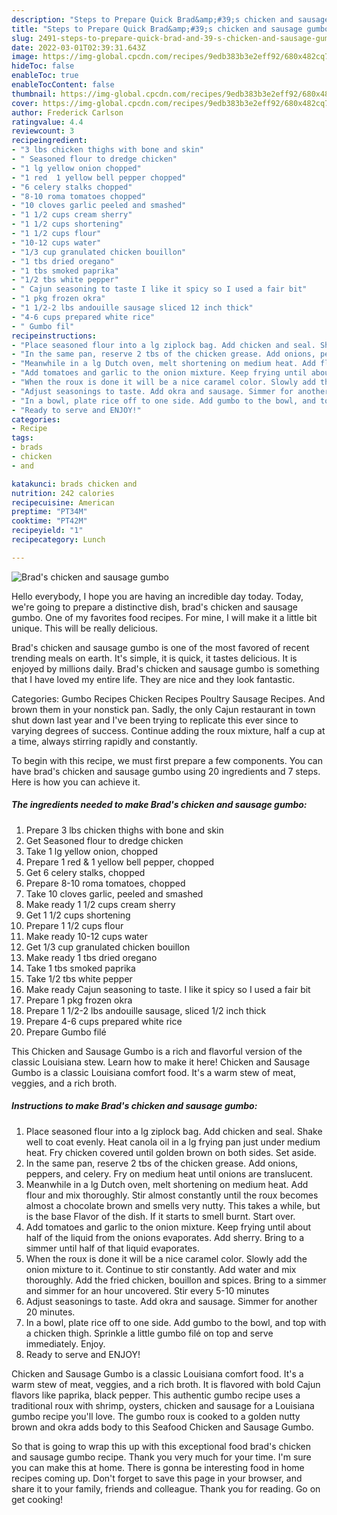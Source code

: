 ```yaml
---
description: "Steps to Prepare Quick Brad&amp;#39;s chicken and sausage gumbo"
title: "Steps to Prepare Quick Brad&amp;#39;s chicken and sausage gumbo"
slug: 2491-steps-to-prepare-quick-brad-and-39-s-chicken-and-sausage-gumbo
date: 2022-03-01T02:39:31.643Z
image: https://img-global.cpcdn.com/recipes/9edb383b3e2eff92/680x482cq70/brads-chicken-and-sausage-gumbo-recipe-main-photo.jpg
hideToc: false
enableToc: true
enableTocContent: false
thumbnail: https://img-global.cpcdn.com/recipes/9edb383b3e2eff92/680x482cq70/brads-chicken-and-sausage-gumbo-recipe-main-photo.jpg
cover: https://img-global.cpcdn.com/recipes/9edb383b3e2eff92/680x482cq70/brads-chicken-and-sausage-gumbo-recipe-main-photo.jpg
author: Frederick Carlson
ratingvalue: 4.4
reviewcount: 3
recipeingredient:
- "3 lbs chicken thighs with bone and skin"
- " Seasoned flour to dredge chicken"
- "1 lg yellow onion chopped"
- "1 red  1 yellow bell pepper chopped"
- "6 celery stalks chopped"
- "8-10 roma tomatoes chopped"
- "10 cloves garlic peeled and smashed"
- "1 1/2 cups cream sherry"
- "1 1/2 cups shortening"
- "1 1/2 cups flour"
- "10-12 cups water"
- "1/3 cup granulated chicken bouillon"
- "1 tbs dried oregano"
- "1 tbs smoked paprika"
- "1/2 tbs white pepper"
- " Cajun seasoning to taste I like it spicy so I used a fair bit"
- "1 pkg frozen okra"
- "1 1/2-2 lbs andouille sausage sliced 12 inch thick"
- "4-6 cups prepared white rice"
- " Gumbo fil"
recipeinstructions:
- "Place seasoned flour into a lg ziplock bag. Add chicken and seal. Shake well to coat evenly. Heat canola oil in a lg frying pan just under medium heat. Fry chicken covered until golden brown on both sides. Set aside."
- "In the same pan, reserve 2 tbs of the chicken grease. Add onions, peppers, and celery. Fry on medium heat until onions are translucent."
- "Meanwhile in a lg Dutch oven, melt shortening on medium heat. Add flour and mix thoroughly. Stir almost constantly until the roux becomes almost a chocolate brown and smells very nutty. This takes a while, but is the base Flavor of the dish. If it starts to smell burnt. Start over."
- "Add tomatoes and garlic to the onion mixture. Keep frying until about half of the liquid from the onions evaporates. Add sherry. Bring to a simmer until half of that liquid evaporates."
- "When the roux is done it will be a nice caramel color. Slowly add the onion mixture to it. Continue to stir constantly. Add water and mix thoroughly. Add the fried chicken, bouillon and spices. Bring to a simmer and simmer for an hour uncovered. Stir every 5-10 minutes"
- "Adjust seasonings to taste. Add okra and sausage. Simmer for another 20 minutes."
- "In a bowl, plate rice off to one side. Add gumbo to the bowl, and top with a chicken thigh. Sprinkle a little gumbo filé on top and serve immediately. Enjoy."
- "Ready to serve and ENJOY!"
categories:
- Recipe
tags:
- brads
- chicken
- and

katakunci: brads chicken and 
nutrition: 242 calories
recipecuisine: American
preptime: "PT34M"
cooktime: "PT42M"
recipeyield: "1"
recipecategory: Lunch

---
```



![Brad&#39;s chicken and sausage gumbo](https://img-global.cpcdn.com/recipes/9edb383b3e2eff92/680x482cq70/brads-chicken-and-sausage-gumbo-recipe-main-photo.jpg)

Hello everybody, I hope you are having an incredible day today. Today, we're going to prepare a distinctive dish, brad&#39;s chicken and sausage gumbo. One of my favorites food recipes. For mine, I will make it a little bit unique. This will be really delicious.

Brad&#39;s chicken and sausage gumbo is one of the most favored of recent trending meals on earth. It's simple, it is quick, it tastes delicious. It is enjoyed by millions daily. Brad&#39;s chicken and sausage gumbo is something that I have loved my entire life. They are nice and they look fantastic.

Categories: Gumbo Recipes Chicken Recipes Poultry Sausage Recipes. And brown them in your nonstick pan. Sadly, the only Cajun restaurant in town shut down last year and I&#39;ve been trying to replicate this ever since to varying degrees of success. Continue adding the roux mixture, half a cup at a time, always stirring rapidly and constantly.


To begin with this recipe, we must first prepare a few components. You can have brad&#39;s chicken and sausage gumbo using 20 ingredients and 7 steps. Here is how you can achieve it.

<!--inarticleads1-->

##### The ingredients needed to make Brad&#39;s chicken and sausage gumbo:

1. Prepare 3 lbs chicken thighs with bone and skin
1. Get  Seasoned flour to dredge chicken
1. Take 1 lg yellow onion, chopped
1. Prepare 1 red &amp; 1 yellow bell pepper, chopped
1. Get 6 celery stalks, chopped
1. Prepare 8-10 roma tomatoes, chopped
1. Take 10 cloves garlic, peeled and smashed
1. Make ready 1 1/2 cups cream sherry
1. Get 1 1/2 cups shortening
1. Prepare 1 1/2 cups flour
1. Make ready 10-12 cups water
1. Get 1/3 cup granulated chicken bouillon
1. Make ready 1 tbs dried oregano
1. Take 1 tbs smoked paprika
1. Take 1/2 tbs white pepper
1. Make ready  Cajun seasoning to taste. I like it spicy so I used a fair bit
1. Prepare 1 pkg frozen okra
1. Prepare 1 1/2-2 lbs andouille sausage, sliced 1/2 inch thick
1. Prepare 4-6 cups prepared white rice
1. Prepare  Gumbo filé


This Chicken and Sausage Gumbo is a rich and flavorful version of the classic Louisiana stew. Learn how to make it here! Chicken and Sausage Gumbo is a classic Louisiana comfort food. It&#39;s a warm stew of meat, veggies, and a rich broth. 

<!--inarticleads2-->

##### Instructions to make Brad&#39;s chicken and sausage gumbo:

1. Place seasoned flour into a lg ziplock bag. Add chicken and seal. Shake well to coat evenly. Heat canola oil in a lg frying pan just under medium heat. Fry chicken covered until golden brown on both sides. Set aside.
1. In the same pan, reserve 2 tbs of the chicken grease. Add onions, peppers, and celery. Fry on medium heat until onions are translucent.
1. Meanwhile in a lg Dutch oven, melt shortening on medium heat. Add flour and mix thoroughly. Stir almost constantly until the roux becomes almost a chocolate brown and smells very nutty. This takes a while, but is the base Flavor of the dish. If it starts to smell burnt. Start over.
1. Add tomatoes and garlic to the onion mixture. Keep frying until about half of the liquid from the onions evaporates. Add sherry. Bring to a simmer until half of that liquid evaporates.
1. When the roux is done it will be a nice caramel color. Slowly add the onion mixture to it. Continue to stir constantly. Add water and mix thoroughly. Add the fried chicken, bouillon and spices. Bring to a simmer and simmer for an hour uncovered. Stir every 5-10 minutes
1. Adjust seasonings to taste. Add okra and sausage. Simmer for another 20 minutes.
1. In a bowl, plate rice off to one side. Add gumbo to the bowl, and top with a chicken thigh. Sprinkle a little gumbo filé on top and serve immediately. Enjoy.
1. Ready to serve and ENJOY!

Chicken and Sausage Gumbo is a classic Louisiana comfort food. It&#39;s a warm stew of meat, veggies, and a rich broth. It is flavored with bold Cajun flavors like paprika, black pepper. This authentic gumbo recipe uses a traditional roux with shrimp, oysters, chicken and sausage for a Louisiana gumbo recipe you&#39;ll love. The gumbo roux is cooked to a golden nutty brown and okra adds body to this Seafood Chicken and Sausage Gumbo. 

So that is going to wrap this up with this exceptional food brad&#39;s chicken and sausage gumbo recipe. Thank you very much for your time. I'm sure you can make this at home. There is gonna be interesting food in home recipes coming up. Don't forget to save this page in your browser, and share it to your family, friends and colleague. Thank you for reading. Go on get cooking!
